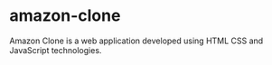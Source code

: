 # amazon-clone
Amazon Clone is a web application developed using HTML CSS and JavaScript technologies.
